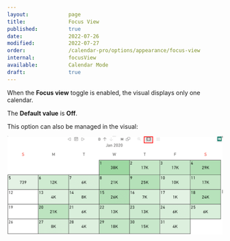 ```yaml
---
layout:             page
title:              Focus View 
published:          true
date:               2022-07-26
modified:           2022-07-27
order:              /calendar-pro/options/appearance/focus-view
internal:           focusView
available:          Calendar Mode
draft:              true
---
```

When the **Focus view** toggle is enabled, the visual displays only one calendar.

The **Default value** is **Off**.

This option can also be managed in the visual:

<img src="images/focus.png" width="700" alt="Focus view in Calendar pro">